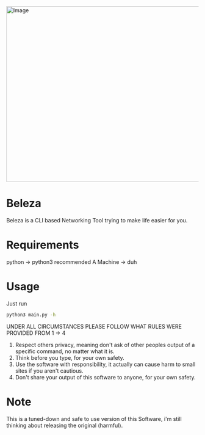 <img width="789" height="460" alt="Image" src="https://github.com/user-attachments/assets/0ac624f9-4c0a-47d3-80de-46a92e119a93" />

# Beleza
Beleza is a CLI based Networking Tool trying to make life easier for you.

# Requirements
python -> python3 recommended
A Machine -> duh

# Usage
Just run
```bash
python3 main.py -h
```

UNDER ALL CIRCUMSTANCES PLEASE FOLLOW WHAT RULES WERE PROVIDED FROM 1 -> 4

1) Respect others privacy, meaning don't ask of other peoples output of a specific command, no matter what it is.
2) Think before you type, for your own safety.
3) Use the software with responsibility, it actually can cause harm to small sites if you aren't cautious.
4) Don't share your output of this software to anyone, for your own safety.

# Note
This is a tuned-down and safe to use version of this Software, i'm still thinking about releasing the original (harmful).
